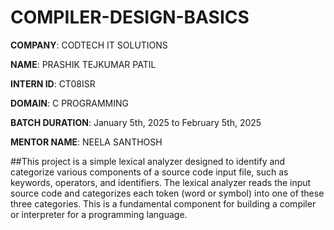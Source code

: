 # COMPILER-DESIGN-BASICS

**COMPANY**: CODTECH IT SOLUTIONS

**NAME**: PRASHIK TEJKUMAR PATIL

**INTERN ID**: CT08ISR

**DOMAIN**: C PROGRAMMING

**BATCH DURATION**: January 5th, 2025 to February 5th, 2025

**MENTOR NAME**: NEELA SANTHOSH

##This project is a simple lexical analyzer designed to identify and categorize various components of a source code input file, such as keywords, operators, and identifiers. The lexical analyzer reads the input source code and categorizes each token (word or symbol) into one of these three categories. This is a fundamental component for building a compiler or interpreter for a programming language.
